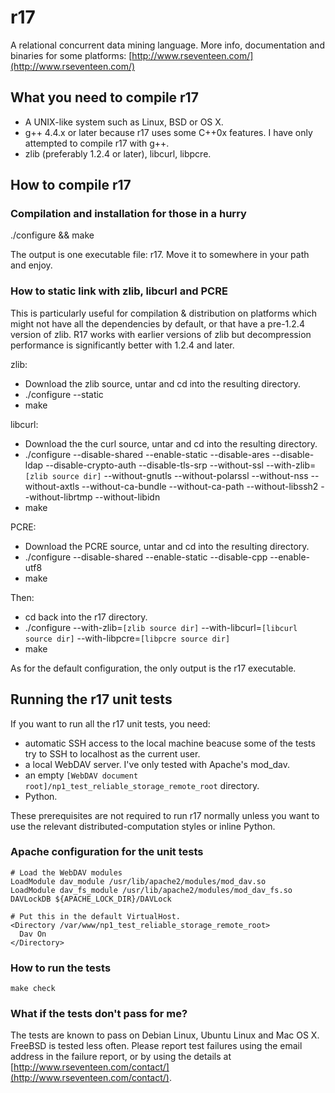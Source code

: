 # r17 #

A relational concurrent data mining language.
More info, documentation and binaries for some platforms:
[http://www.rseventeen.com/](http://www.rseventeen.com/)

## What you need to compile r17 ##
* A UNIX-like system such as Linux, BSD or OS X.
* g++ 4.4.x or later because r17 uses some C++0x features.  I have only
  attempted to compile r17 with g++.
* zlib (preferably 1.2.4 or later), libcurl, libpcre.


## How to compile r17 ##

### Compilation and installation for those in a hurry ###
./configure && make

The output is one executable file: r17.  Move it to somewhere in your path and enjoy.


### How to static link with zlib, libcurl and PCRE ###
This is particularly useful for compilation & distribution on platforms which
might not have all the dependencies by default, or that have a pre-1.2.4
version of zlib.  R17 works with earlier versions of zlib but decompression
performance is significantly better with 1.2.4 and later.

zlib:
* Download the zlib source, untar and cd into the resulting directory.
* ./configure --static
* make

libcurl:
* Download the the curl source, untar and cd into the resulting directory.
* ./configure --disable-shared --enable-static --disable-ares --disable-ldap
  --disable-crypto-auth --disable-tls-srp --without-ssl
  --with-zlib=`[zlib source dir]`
  --without-gnutls --without-polarssl --without-nss --without-axtls
  --without-ca-bundle --without-ca-path --without-libssh2 --without-librtmp
  --without-libidn
* make

PCRE:
* Download the PCRE source, untar and cd into the resulting directory.
* ./configure --disable-shared --enable-static --disable-cpp --enable-utf8
* make

Then:
* cd back into the r17 directory.
* ./configure --with-zlib=`[zlib source dir]`
  --with-libcurl=`[libcurl source dir]`
  --with-libpcre=`[libpcre source dir]`
* make

As for the default configuration, the only output is the r17 executable.


## Running the r17 unit tests ##
If you want to run all the r17 unit tests, you need:
* automatic SSH access to the local machine beacuse some of the tests try to SSH to localhost as the current user.
* a local WebDAV server.  I've only tested with Apache's mod_dav.
* an empty `[WebDAV document root]/np1_test_reliable_storage_remote_root` directory.
* Python.

These prerequisites are not required to run r17 normally unless you want to use the relevant distributed-computation
styles or inline Python.


### Apache configuration for the unit tests ###
`# Load the WebDAV modules`  
`LoadModule dav_module /usr/lib/apache2/modules/mod_dav.so`  
`LoadModule dav_fs_module /usr/lib/apache2/modules/mod_dav_fs.so`  
`DAVLockDB ${APACHE_LOCK_DIR}/DAVLock`  
` `  
`# Put this in the default VirtualHost.`  
`<Directory /var/www/np1_test_reliable_storage_remote_root>`  
`  Dav On`  
`</Directory>`  

### How to run the tests ###
`make check`

### What if the tests don't pass for me? ###
The tests are known to pass on Debian Linux, Ubuntu Linux and Mac OS X.  FreeBSD is tested less often.
Please report test failures using the email address in the failure report, or by using the details at
[http://www.rseventeen.com/contact/](http://www.rseventeen.com/contact/).
